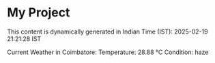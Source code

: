 # My Project

This content is dynamically generated in Indian Time (IST): 2025-02-19 21:21:28 IST


Current Weather in Coimbatore:
Temperature: 28.88 °C
Condition: haze
